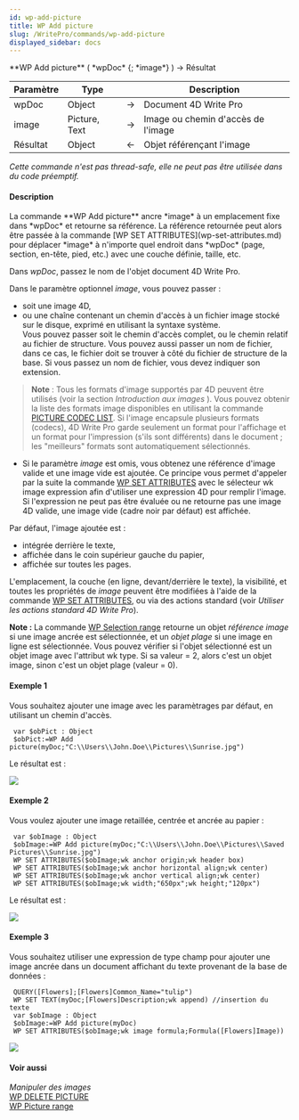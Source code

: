 ```yaml
---
id: wp-add-picture
title: WP Add picture
slug: /WritePro/commands/wp-add-picture
displayed_sidebar: docs
---
```


<!--REF #_command_.WP Add picture.Syntax-->**WP Add picture** ( *wpDoc* {; *image*} ) -> Résultat<!-- END REF-->
<!--REF #_command_.WP Add picture.Params-->
| Paramètre | Type |  | Description |
| --- | --- | --- | --- |
| wpDoc | Object | &#8594;  | Document 4D Write Pro |
| image | Picture, Text | &#8594;  | Image ou chemin d'accès de l'image |
| Résultat | Object | &#8592; | Objet référençant l'image |

<!-- END REF-->

*Cette commande n'est pas thread-safe, elle ne peut pas être utilisée dans du code préemptif.*


#### Description 

<!--REF #_command_.WP Add picture.Summary-->La commande **WP Add picture** ancre *image* à un emplacement fixe dans *wpDoc* et retourne sa référence.<!-- END REF--> La référence retournée peut alors être passée à la commande [WP SET ATTRIBUTES](wp-set-attributes.md) pour déplacer *image* à n'importe quel endroit dans *wpDoc* (page, section, en-tête, pied, etc.) avec une couche définie, taille, etc. 

Dans *wpDoc*, passez le nom de l'objet document 4D Write Pro.

Dans le paramètre optionnel *image*, vous pouvez passer :

* soit une image 4D,
* ou une chaîne contenant un chemin d'accès à un fichier image stocké sur le disque, exprimé en utilisant la syntaxe système.  
Vous pouvez passer soit le chemin d'accès complet, ou le chemin relatif au fichier de structure. Vous pouvez aussi passer un nom de fichier, dans ce cas, le fichier doit se trouver à côté du fichier de structure de la base. Si vous passez un nom de fichier, vous devez indiquer son extension.

> **Note** : Tous les formats d'image supportés par 4D peuvent être utilisés (voir la section *Introduction aux images* ). Vous pouvez obtenir la liste des formats image disponibles en utilisant la commande [PICTURE CODEC LIST](../../commands-legacy/picture-codec-list.md). Si l'image encapsule plusieurs formats (codecs), 4D Write Pro garde seulement un format pour l'affichage et un format pour l'impression (s'ils sont différents) dans le document ; les "meilleurs" formats sont automatiquement sélectionnés.

* Si le paramètre *image* est omis, vous obtenez une référence d'image valide et une image vide est ajoutée. Ce principe vous permet d'appeler par la suite la commande [WP SET ATTRIBUTES](wp-set-attributes.md) avec le sélecteur wk image expression afin d'utiliser une expression 4D pour remplir l'image. Si l'expression ne peut pas être évaluée ou ne retourne pas une image 4D valide, une image vide (cadre noir par défaut) est affichée.

Par défaut, l'image ajoutée est :

* intégrée derrière le texte,
* affichée dans le coin supérieur gauche du papier,
* affichée sur toutes les pages.

L'emplacement, la couche (en ligne, devant/derrière le texte), la visibilité, et toutes les propriétés de *image* peuvent être modifiées à l'aide de la commande [WP SET ATTRIBUTES](wp-set-attributes.md), ou via des actions standard (voir *Utiliser les actions standard 4D Write Pro*). 

**Note :** La commande [WP Selection range](wp-selection-range.md) retourne un objet *référence image* si une image ancrée est sélectionnée, et un *objet plage* si une image en ligne est sélectionnée. Vous pouvez vérifier si l'objet sélectionné est un objet image avec l'attribut wk type. Si sa valeur = 2, alors c'est un objet image, sinon c'est un objet plage (valeur = 0).

#### Exemple 1 

Vous souhaitez ajouter une image avec les paramètrages par défaut, en utilisant un chemin d'accès.

```4d
 var $obPict : Object
 $obPict:=WP Add picture(myDoc;"C:\\Users\\John.Doe\\Pictures\\Sunrise.jpg")
```

Le résultat est :

![](../../assets/en/WritePro/commands/pict3617325.en.png)

#### Exemple 2 

Vous voulez ajouter une image retaillée, centrée et ancrée au papier :

```4d
 var $obImage : Object
 $obImage:=WP Add picture(myDoc;"C:\\Users\\John.Doe\\Pictures\\Saved Pictures\\Sunrise.jpg")
 WP SET ATTRIBUTES($obImage;wk anchor origin;wk header box)
 WP SET ATTRIBUTES($obImage;wk anchor horizontal align;wk center)
 WP SET ATTRIBUTES($obImage;wk anchor vertical align;wk center)
 WP SET ATTRIBUTES($obImage;wk width;"650px";wk height;"120px")
```

Le résultat est :

![](../../assets/en/WritePro/commands/pict3617351.en.png)

#### Exemple 3 

Vous souhaitez utiliser une expression de type champ pour ajouter une image ancrée dans un document affichant du texte provenant de la base de données :

```4d
 QUERY([Flowers];[Flowers]Common_Name="tulip")
 WP SET TEXT(myDoc;[Flowers]Description;wk append) //insertion du texte
 var $obImage : Object
 $obImage:=WP Add picture(myDoc)
 WP SET ATTRIBUTES($obImage;wk image formula;Formula([Flowers]Image))
```
  
  
![](../../assets/en/WritePro/commands/pict3841719.en.png)

#### Voir aussi 

  
*Manipuler des images*  
[WP DELETE PICTURE](wp-delete-picture.md)  
[WP Picture range](wp-picture-range.md)  